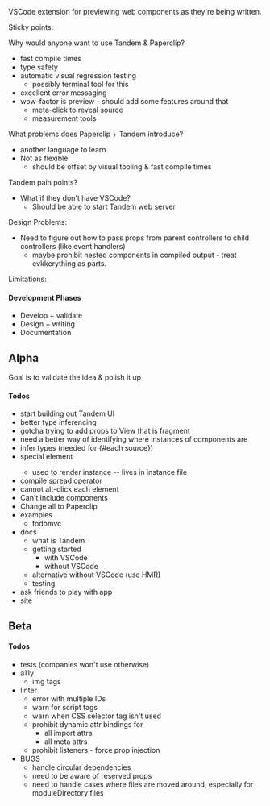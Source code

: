 VSCode extension for previewing web components as they're being written.

Sticky points:

Why would anyone want to use Tandem & Paperclip?

- fast compile times
- type safety
- automatic visual regression testing
  - possibly terminal tool for this
- excellent error messaging
- wow-factor is preview - should add some features around that
  - meta-click to reveal source
  - measurement tools

What problems does Paperclip + Tandem introduce?

- another language to learn
- Not as flexible
  - should be offset by visual tooling & fast compile times

Tandem pain points?

- What if they don't have VSCode?
  - Should be able to start Tandem web server

Design Problems:

- Need to figure out how to pass props from parent controllers to child controllers (like event handlers)
  - maybe prohibit nested components in compiled output - treat evkkerything as parts.

Limitations:

#### Development Phases

- Develop + validate
- Design + writing
- Documentation

## Alpha

Goal is to validate the idea & polish it up

#### Todos

- start building out Tandem UI
- better type inferencing
- gotcha trying to add props to View that is fragment
- need a better way of identifying where instances of components are
- infer types (needed for {#each source})
- <preview /> special element
  - used to render instance -- lives in instance file
- compile spread operator
- cannot alt-click each element
- Can't include components
- Change all to Paperclip
- examples
  - todomvc
- docs
  - what is Tandem
  - getting started
    - with VSCode
    - without VSCode
  - alternative without VSCode (use HMR)
  - testing
- ask friends to play with app
- site

## Beta

#### Todos

- tests (companies won't use otherwise)
- a11y
  - img tags
- linter
  - error with multiple IDs
  - warn for script tags
  - warn when CSS selector tag isn't used
  - prohibit dynamic attr bindings for
    - all import attrs
    - all meta attrs
  - prohibit listeners - force prop injection
- BUGS
  - handle circular dependencies
  - need to be aware of reserved props
  - need to handle cases where files are moved around, especially for moduleDirectory files
